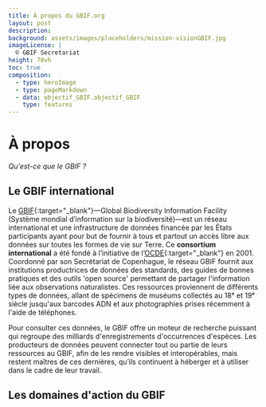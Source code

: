```yaml
---
title: À propos du GBIF.org
layout: post
description: 
background: assets/images/placeholders/mission-visionGBIF.jpg
imageLicense: |
  © GBIF Secretariat
height: 70vh
toc: true
composition:
  - type: heroImage 
  - type: pageMarkdown 
  - data: objectif_GBIF.objectif_GBIF
    type: features 
---
```

<style> .feature-img img {background-color: white; object-fit: contain }> </style>
<style> .floatingHero.hasWhiteText.not-full-height.overlay {  width: 50%; height: auto;   margin-left: auto; margin-right: auto;}> </style>
<style> .feature-title {visibility: hidden; }> </style>

# À propos
_Qu'est-ce que le GBIF ?_ 
## Le GBIF international

Le [GBIF](https://www.gbif.org/){:target="_blank"}—Global Biodiversity Information Facility (Système mondial d’information sur la biodiversité)—est un réseau international et une infrastructure de données financée par les États participants ayant pour but de fournir à tous et partout un accès libre aux données sur toutes les formes de vie sur Terre. Ce **consortium international** a été fondé à l’initiative de l’[OCDE](https://www.oecd.org/fr/){:target="_blank"} en 2001. Coordonné par son Secrétariat de Copenhague, le réseau GBIF fournit aux institutions productrices de données des standards, des guides de bonnes pratiques et des outils 'open source' permettant de partager l'information liée aux observations naturalistes. Ces ressources proviennent de différents types de données, allant de spécimens de muséums collectés au 18ᵉ et 19ᵉ siècle jusqu'aux barcodes ADN et aux photographies prises récemment à l'aide de téléphones.

Pour consulter ces données, le GBIF offre un moteur de recherche puissant qui regroupe des milliards d'enregistrements d'occurrences d'espèces. Les producteurs de données peuvent connecter tout ou partie de leurs ressources au GBIF, afin de les rendre visibles et interopérables, mais restent maîtres de ces dernières, qu’ils continuent à héberger et à utiliser dans le cadre de leur travail.

## Les domaines d'action du GBIF